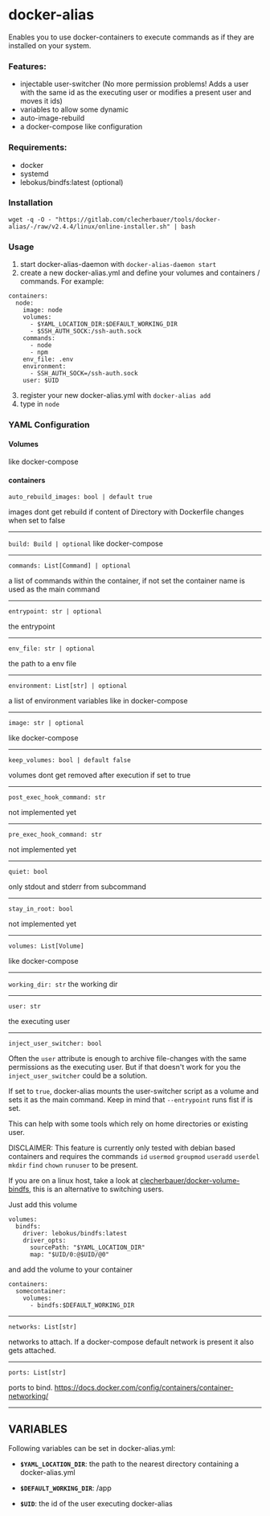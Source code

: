 # docker-alias
Enables you to use docker-containers to execute commands as if they are installed on your system.

### Features:
- injectable user-switcher (No more permission problems! Adds a user with the same id as the executing user or modifies a present user and moves it ids)
- variables to allow some dynamic
- auto-image-rebuild
- a docker-compose like configuration

### Requirements:
- docker
- systemd
- lebokus/bindfs:latest (optional)

### Installation
`wget -q -O - "https://gitlab.com/clecherbauer/tools/docker-alias/-/raw/v2.4.4/linux/online-installer.sh" | bash`

### Usage
1. start docker-alias-daemon with `docker-alias-daemon start`
2. create a new docker-alias.yml and define your volumes and containers / commands.
For example:
```
containers:
  node:
    image: node
    volumes:
      - $YAML_LOCATION_DIR:$DEFAULT_WORKING_DIR
      - $SSH_AUTH_SOCK:/ssh-auth.sock
    commands:
      - node
      - npm
    env_file: .env
    environment:
      - SSH_AUTH_SOCK=/ssh-auth.sock
    user: $UID
```
3. register your new docker-alias.yml with `docker-alias add`
4. type in `node`

### YAML Configuration
#### Volumes
like docker-compose 

#### containers
`
auto_rebuild_images: bool | default true
`

images dont get rebuild if content of Directory with Dockerfile changes when set to false

---
`
build: Build | optional
`
like docker-compose 

---
`
commands: List[Command] | optional
`

a list of commands within the container, if not set the container name is used as the main command

---
`
entrypoint: str | optional
`

the entrypoint

---
`
env_file: str | optional
`

the path to a env file

---
`
environment: List[str] | optional
`

a list of environment variables like in docker-compose 

---
`
image: str | optional
`

like docker-compose 

---
`
keep_volumes: bool | default false
`

volumes dont get removed after execution if set to true

---
`
post_exec_hook_command: str
`

not implemented yet

---
`
pre_exec_hook_command: str
`

not implemented yet

---
`
quiet: bool
`

only stdout and stderr from subcommand

---
`
stay_in_root: bool
`

not implemented yet

---
`
volumes: List[Volume]
`

like docker-compose 

---
`
working_dir: str
`
the working dir

---
`
user: str
`

the executing user

---
`
inject_user_switcher: bool
`

Often the `user` attribute is enough to archive file-changes with the same permissions as the executing user.
But if that doesn't work for you  the `inject_user_switcher` could be a solution.

If set to `true`, docker-alias mounts the user-switcher script as a volume and sets it as the main command.
Keep in mind that `--entrypoint` runs fist if is set.

This can help with some tools which rely on home directories or existing user.

DISCLAIMER: This feature is currently only tested with debian based containers and requires the commands `id` `usermod` `groupmod` `useradd` `userdel` `mkdir` `find` `chown` `runuser` to be present.



If you are on a linux host, take a look at [clecherbauer/docker-volume-bindfs](https://github.com/clecherbauer/docker-volume-bindfs), this is an alternative to switching users.

Just add this volume
```
volumes:
  bindfs:
    driver: lebokus/bindfs:latest
    driver_opts:
      sourcePath: "$YAML_LOCATION_DIR"
      map: "$UID/0:@$UID/@0"
```
and add the volume to your container
```
containers:
  somecontainer:
    volumes:
      - bindfs:$DEFAULT_WORKING_DIR
```

---
`
networks: List[str]
`

networks to attach. If a docker-compose default network is present it also gets attached.

---

`
ports: List[str]
`

ports to bind. https://docs.docker.com/config/containers/container-networking/

---

## VARIABLES

Following variables can be set in docker-alias.yml:

- **`$YAML_LOCATION_DIR`**: the path to the nearest directory containing a docker-alias.yml

- **`$DEFAULT_WORKING_DIR`**: /app

- **`$UID`**: the id of the user executing docker-alias
